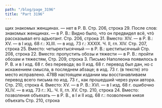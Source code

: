 ```yaml
---
path: "/blog/page_3196"
title: "Part 3196"
---
```


щих знакомых женщинах. — нет в Р. В.
Стр. 206, строка 29.
После слов: знакомых женщинах. — в Р. В.: Видно было, что он предвидел всё, чтò рассказывал его адъютант.
Стр. 206, строка 31.
Вместо: XIV. — в Р. В.: XV. — в I изд. 68 г.: XLIII. — в изд. 73 г.: XXXIX.
Ч. II, гл. XIV.
Стр. 207, строка 25.
Вместо: четырехтысячный — в Р. В.: шеститысячный
Стр. 208, строка 22.
Вместо: пропустить обозы и тяжести — в Р. В.: пройти обозам и тяжестям,
Стр. 209, строка 3.
Письмо Наполеона появилось в Р. В. и в I изд. 68 г. без перевода; во II изд. 68 г. перевод был дан, но с искажением смысла, в последнем абзаце; в изд. 73 г. (в тексте) это место исправлено. 478В настоящем издании мы восстанавливаем перевод всего письма по изд. 73 г., как прошедший через руки автора.
Стр. 210, строка 4.
Вместо: XV. — в Р. В.: XVI. — в I изд. 68 г. ошибочно XLIV. — в изд. 73 г.: XL.
Ч. II, гл. XV.
Стр. 210, строка 24.
Вместо: позволения объехать — в Р. В., в I и II изд. 68 г.: позволения князя объехать
Стр. 210, строка 
